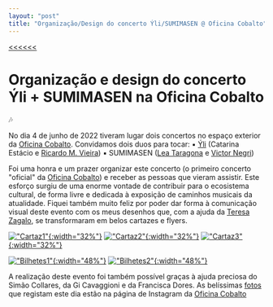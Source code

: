 ```yaml
---
layout: "post"
title: "Organização/Design do concerto Ýli/SUMIMASEN @ Oficina Cobalto"
---
```

[<<<<<<](/updates.html)
# Organização e design do concerto Ýli + SUMIMASEN na Oficina Cobalto

🎶

No dia 4 de junho de 2022 tiveram lugar dois concertos no espaço exterior da [Oficina Cobalto][COBALTO]. Convidamos dois duos para tocar:
▪️ [Ýli][YLI] (Catarina Estácio e [Ricardo M. Vieira][RICARDO])
▪️ SUMIMASEN ([Lea Taragona][LEA] e [Victor Negri][VICTOR])

Foi uma honra e um prazer organizar este concerto (o primeiro concerto "oficial" da [Oficina Cobalto][COBALTO]) e receber as pessoas que vieram assistir. Este esforço surgiu de uma enorme vontade de contribuir para o ecosistema cultural, de forma livre e dedicada à exposição de caminhos musicais da atualidade.
Fiquei também muito feliz por poder dar forma à comunicação visual deste evento com os meus desenhos que, com a ajuda da [Teresa Zagalo][TERESA], se transformaram em belos cartazes e flyers.

[!["Cartaz1"](/assets/music/cartaz1_yli_sumi.jpg){:width="32%"}](/assets/music/cartaz1_yli_sumi.jpg) [!["Cartaz2"](/assets/music/cartaz2_yli_sumi.png){:width="32%"}](/assets/music/cartaz2_yli_sumi.png) [!["Cartaz3"](/assets/music/cartaz3_yli_sumi.png){:width="32%"}](/assets/music/cartaz3_yli_sumi.png)

[!["Bilhetes1"](/assets/music/bilhetesyli1.jpg){:width="48%"}](/assets/music/bilhetesyli1.jpg) [!["Bilhetes2"](/assets/music/bilhetesyli2.jpg){:width="48%"}](/assets/music/bilhetesyli2.jpg)

A realização deste evento foi também possível graças à ajuda preciosa do Simão Collares, da Gi Cavaggioni e da Francisca Dores.
As belíssimas [fotos][FOTOS] que registam este dia estão na página de Instagram da [Oficina Cobalto][COBALTO]



[COBALTO]: https://www.instagram.com/oficina.azulcobalto/
[RICARDO]: https://ricardomvieira.com/
[YLI]: https://ricardomvieira.com/yli/
[LEA]: https://editoraurutau.com/autor/dibuk-lea-taragona
[VICTOR]: http://cargocollective.com/ctorvnierg/about
[TERESA]: https://www.instagram.com/teresazagalo.otf/
[FOTOS]: https://www.instagram.com/p/CebSaQpozSM/
